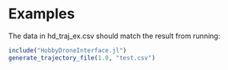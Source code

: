 # Examples

The data in hd_traj_ex.csv should match the result from running:

```julia
include("HobbyDroneInterface.jl")
generate_trajectory_file(1.0, "test.csv")
```